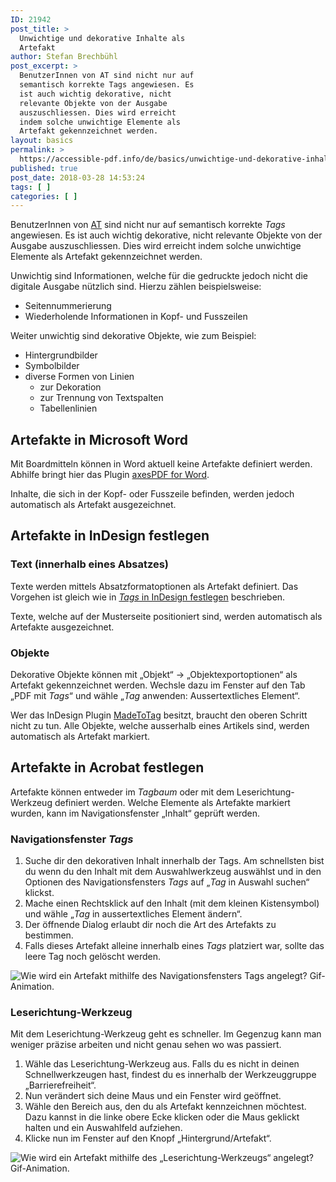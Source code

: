 ```yaml
---
ID: 21942
post_title: >
  Unwichtige und dekorative Inhalte als
  Artefakt
author: Stefan Brechbühl
post_excerpt: >
  BenutzerInnen von AT sind nicht nur auf
  semantisch korrekte Tags angewiesen. Es
  ist auch wichtig dekorative, nicht
  relevante Objekte von der Ausgabe
  auszuschliessen. Dies wird erreicht
  indem solche unwichtige Elemente als
  Artefakt gekennzeichnet werden.
layout: basics
permalink: >
  https://accessible-pdf.info/de/basics/unwichtige-und-dekorative-inhalte-als-artefakt/
published: true
post_date: 2018-03-28 14:53:24
tags: [ ]
categories: [ ]
---
```

BenutzerInnen von [AT](https://accessible-pdf.info/de/glossar/#assistive-technologie) sind nicht nur auf semantisch korrekte *Tags* angewiesen. Es ist auch wichtig dekorative, nicht relevante Objekte von der Ausgabe auszuschliessen. Dies wird erreicht indem solche unwichtige Elemente als Artefakt gekennzeichnet werden.

Unwichtig sind Informationen, welche für die gedruckte jedoch nicht die digitale Ausgabe nützlich sind. Hierzu zählen beispielsweise:

- Seitennummerierung
- Wiederholende Informationen in Kopf- und Fusszeilen

Weiter unwichtig sind dekorative Objekte, wie zum Beispiel:

- Hintergrundbilder
- Symbolbilder
- diverse Formen von Linien 
	- zur Dekoration
	- zur Trennung von Textspalten 
	- Tabellenlinien 

## Artefakte in Microsoft Word

Mit Boardmitteln können in Word aktuell keine Artefakte definiert werden. Abhilfe bringt hier das Plugin [axesPDF for Word](https://www.axes4.com/axespdf-for-word-ueberblick.html).

Inhalte, die sich in der Kopf- oder Fusszeile befinden, werden jedoch automatisch als Artefakt ausgezeichnet.

## Artefakte in InDesign festlegen

### Text (innerhalb eines Absatzes)

Texte werden mittels Absatzformatoptionen als Artefakt definiert. Das Vorgehen ist gleich wie in [*Tags* in InDesign festlegen](https://accessible-pdf.info/de/basics/pdf-tags-in-indesign-festlegen/) beschrieben.

Texte, welche auf der Musterseite positioniert sind, werden automatisch als Artefakte ausgezeichnet.

### Objekte

Dekorative Objekte können mit „Objekt“ → „Objektexportoptionen“ als Artefakt gekennzeichnet werden. Wechsle dazu im Fenster auf den Tab „PDF mit *Tags*“ und wähle „*Tag* anwenden: Aussertextliches Element“.

Wer das InDesign Plugin [MadeToTag](https://www.axaio.com/doku.php/de:products:madetotag) besitzt, braucht den oberen Schritt nicht zu tun. Alle Objekte, welche ausserhalb eines Artikels sind, werden automatisch als Artefakt markiert.

## Artefakte in Acrobat festlegen

Artefakte können entweder im *Tagbaum* oder mit dem Leserichtung-Werkzeug definiert werden. Welche Elemente als Artefakte markiert wurden, kann im Navigationsfenster „Inhalt“ geprüft werden.

### Navigationsfenster *Tags*

1. Suche dir den dekorativen Inhalt innerhalb der Tags. Am schnellsten bist du wenn du den Inhalt mit dem Auswahlwerkzeug auswählst und in den Optionen des Navigationsfensters *Tags* auf „*Tag* in Auswahl suchen“ klickst.
2. Mache einen Rechtsklick auf den Inhalt (mit dem kleinen Kistensymbol) und wähle „*Tag* in aussertextliches Element ändern“.
3. Der öffnende Dialog erlaubt dir noch die Art des Artefakts zu bestimmen.
4. Falls dieses Artefakt alleine innerhalb eines *Tags* platziert war, sollte das leere Tag noch gelöscht werden.

![Wie wird ein Artefakt mithilfe des Navigationsfensters *Tags* angelegt? Gif-Animation.](https://accessible-pdf.info/content/uploads/acrobat_artifact.gif)

### Leserichtung-Werkzeug

Mit dem Leserichtung-Werkzeug geht es schneller. Im Gegenzug kann man weniger präzise arbeiten und nicht genau sehen wo was passiert.

1. Wähle das Leserichtung-Werkzeug aus. Falls du es nicht in deinen Schnellwerkzeugen hast, findest du es innerhalb der Werkzeuggruppe „Barrierefreiheit“.
2. Nun verändert sich deine Maus und ein Fenster wird geöffnet.
3. Wähle den Bereich aus, den du als Artefakt kennzeichnen möchtest. Dazu kannst in die linke obere Ecke klicken oder die Maus geklickt halten und ein Auswahlfeld aufziehen.
4. Klicke nun im Fenster auf den Knopf „Hintergrund/Artefakt“.

![Wie wird ein Artefakt mithilfe des „Leserichtung-Werkzeugs“ angelegt? Gif-Animation.](https://accessible-pdf.info/content/uploads/acrobat_artifact2.gif)